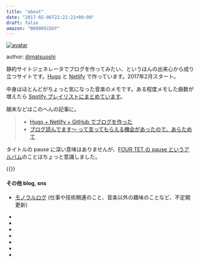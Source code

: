 ```yaml
---
title: "about"
date: "2017-02-06T22:22:22+09:00"
draft: false
amazon: "B00005CDUY"
---
```


[![avatar](/media/avatar.jpg)](https://facebook.com/matsuoshi)

author: [@matsuoshi](https://facebook.com/matsuoshi)

静的サイトジェネレータでブログを作ってみたい、というほんの出来心から成り立つサイトです。[Hugo](https://gohugo.io/) と [Netlify](https://www.netlify.com/) で作っています。2017年2月スタート。

中身はほとんどがちょっと気になった音楽のメモです。ある程度メモした曲数が増えたら [Spotify プレイリストにまとめています](/tags/playlist)。

顛末などはこのへんの記事に。

> - [Hugo + Netlify + GitHub でブログを作った](/post/201702/hugo-netlify-github-blog/)  
> - [ブログ読んでます〜 って言ってもらえる機会があったので、あらためて](/post/201709/blog-daradara/)

タイトルの pause に深い意味はありませんが、[FOUR TET の pause というアルバム](http://www.amazon.co.jp/exec/obidos/ASIN/B00005CDUY/udonudon-22/)のことはちょっと意識しました。

{{<youtube YM-kCNBrkqk>}}

#### その他 blog, sns

- [モノラルログ](http://matsuoshi.hatenablog.com/) (仕事や技術関連のこと、音楽以外の趣味のことなど、不定期更新) 

<ul class="socialIcons">
<li><a class="altColor" href="https://facebook.com/matsuoshi"><i class="fa fa-facebook-square"></i></a></li>
<li><a class="altColor" href="https://github.com/matsuoshi"><i class="fa fa-github"></i></a></li>
<li><a class="altColor" href="https://instagram.com/matsuoshi"><i class="fa fa-instagram"></i></a></li>
<li><a class="altColor" href="http://www.last.fm/user/matsuoshi"><i class="fa fa-lastfm-square"></i></a></li>
<li><a class="altColor" href="https://www.mixcloud.com/matsuoshi/"><i class="fa fa-mixcloud"></i></a></li>
<li><a class="altColor" href="https://open.spotify.com/user/matsuoshi"><i class="fa fa-spotify"></i></a></li>
<li><a class="altColor" href="https://twitter.com/matsuoshi"><i class="fa fa-twitter-square"></i></a></li>
</ul>
